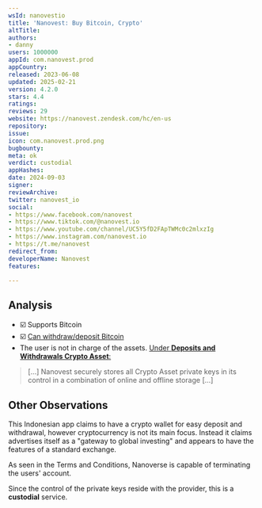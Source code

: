 ```yaml
---
wsId: nanovestio
title: 'Nanovest: Buy Bitcoin, Crypto'
altTitle: 
authors:
- danny
users: 1000000
appId: com.nanovest.prod
appCountry: 
released: 2023-06-08
updated: 2025-02-21
version: 4.2.0
stars: 4.4
ratings: 
reviews: 29
website: https://nanovest.zendesk.com/hc/en-us
repository: 
issue: 
icon: com.nanovest.prod.png
bugbounty: 
meta: ok
verdict: custodial
appHashes: 
date: 2024-09-03
signer: 
reviewArchive: 
twitter: nanovest_io
social:
- https://www.facebook.com/nanovest
- https://www.tiktok.com/@nanovest.io
- https://www.youtube.com/channel/UC5Y5fD2FApTWMc0c2mlxzIg
- https://www.instagram.com/nanovest.io
- https://t.me/nanovest
redirect_from: 
developerName: Nanovest
features: 

---
```


## Analysis

- ☑️ Supports Bitcoin
- ☑️ [Can withdraw/deposit Bitcoin](https://nanovest.zendesk.com/hc/en-us/articles/19621006280089-How-do-I-withdraw-crypto-assets-on-nanovest)
- The user is not in charge of the assets. [Under __Deposits and Withdrawals Crypto Asset__:](https://www.nanovest.io/en/terms-conditions/)

> [...] Nanovest securely stores all Crypto Asset private keys in its control in a combination of online and offline storage [...]


## Other Observations

This Indonesian app claims to have a crypto wallet for easy deposit and withdrawal, however cryptocurrency is not its main focus. Instead it claims advertises itself as a "gateway to global investing" and appears to have the features of a standard exchange. 

As seen in the Terms and Conditions, Nanoverse is capable of terminating the users' account.

Since the control of the private keys reside with the provider, this is a **custodial** service.


